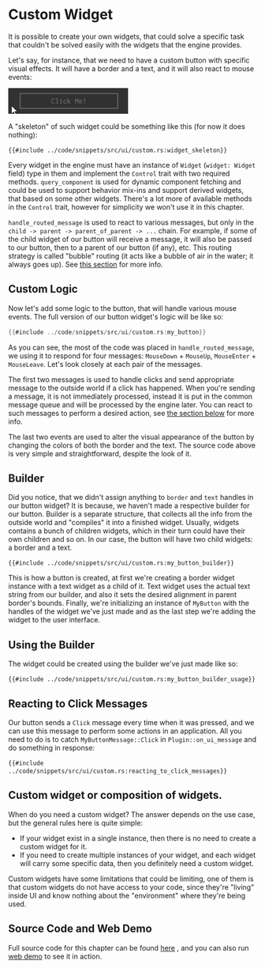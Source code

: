 # Custom Widget

It is possible to create your own widgets, that could solve a specific task that couldn't be solved easily with the
widgets that the engine provides.

Let's say, for instance, that we need to have a custom button with specific visual effects. It will have a border and
a text, and it will also react to mouse events:

![custom widget](custom_widget.gif)

A "skeleton" of such widget could be something like this (for now it does nothing):

```rust,no_run
{{#include ../code/snippets/src/ui/custom.rs:widget_skeleton}}
```

Every widget in the engine must have an instance of `Widget` (`widget: Widget` field) type in them and implement the
`Control` trait with two required methods. `query_component` is used for dynamic component fetching and could be used
to support behavior mix-ins and support derived widgets, that based on some other widgets. There's a lot more of
available methods in the `Control` trait, however for simplicity we won't use it in this chapter.

`handle_routed_message` is used to react to various messages, but only in the `child -> parent -> parent_of_parent -> ...`
chain. For example, if some of the child widget of our button will receive a message, it will also be passed to our button,
then to a parent of our button (if any), etc. This routing strategy is called "bubble" routing (it acts like a bubble of
air in the water; it always goes up). See [this section](basic_concepts/basic_concepts.md#message-routing-strategies) for
more info.

## Custom Logic

Now let's add some logic to the button, that will handle various mouse events. The full version of our button widget's
logic will be like so:

```rust ,no_run
{{#include ../code/snippets/src/ui/custom.rs:my_button}}
```

As you can see, the most of the code was placed in `handle_routed_message`, we using it to respond for four messages:
`MouseDown` + `MouseUp`, `MouseEnter` + `MouseLeave`. Let's look closely at each pair of the messages.

The first two messages is used to handle clicks and send appropriate message to the outside world if a click has happened.
When you're sending a message, it is not immediately processed, instead it is put in the common message queue and will
be processed by the engine later. You can react to such messages to perform a desired action, see
[the section below](custom.md#reacting-to-click-messages) for more info.

The last two events are used to alter the visual appearance of the button by changing the colors of both the border and
the text. The source code above is very simple and straightforward, despite the look of it.

## Builder

Did you notice, that we didn't assign anything to `border` and `text` handles in our button widget? It is because, we
haven't made a respective builder for our button. Builder is a separate structure, that collects all the info from
the outside world and "compiles" it into a finished widget. Usually, widgets contains a bunch of children widgets, which
in their turn could have their own children and so on. In our case, the button will have two child widgets: a border and
a text.

```rust,no_run
{{#include ../code/snippets/src/ui/custom.rs:my_button_builder}}
```

This is how a button is created, at first we're creating a border widget instance with a text widget as a child of it.
Text widget uses the actual text string from our builder, and also it sets the desired alignment in parent border's
bounds. Finally, we're initializing an instance of `MyButton` with the handles of the widget we've just made and as
the last step we're adding the widget to the user interface.

## Using the Builder

The widget could be created using the builder we've just made like so:

```rust,no_run
{{#include ../code/snippets/src/ui/custom.rs:my_button_builder_usage}}
```

## Reacting to Click Messages

Our button sends a `Click` message every time when it was pressed, and we can use this message to perform some actions
in an application. All you need to do is to catch `MyButtonMessage::Click` in `Plugin::on_ui_message` and do something
in response:

```rust,no_run
{{#include ../code/snippets/src/ui/custom.rs:reacting_to_click_messages}}
```

## Custom widget or composition of widgets.

When do you need a custom widget? The answer depends on the use case, but the general rules here is quite simple:

- If your widget exist in a single instance, then there is no need to create a custom widget for it.
- If you need to create multiple instances of your widget, and each widget will carry some specific data, then you
  definitely need a custom widget.

Custom widgets have some limitations that could be limiting, one of them is that custom widgets do not have
access to your code, since they're "living" inside UI and know nothing about the "environment" where they're
being used.

## Source Code and Web Demo

Full source code for this chapter can be found [here](https://github.com/IThreeM/I3M-Engine-Core-demo-projects/blob/main/ui/game/src/custom.rs)
, and you can also run [web demo](https://ithreem.com/assets/demo/ui/index.html) to see it in action.

